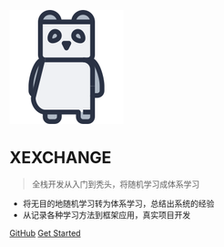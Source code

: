 ![logo](_media/-panda.png)

# XEXCHANGE

> 全栈开发从入门到秃头，将随机学习成体系学习

* 将无目的地随机学习转为体系学习，总结出系统的经验
* 从记录各种学习方法到框架应用，真实项目开发

[GitHub](https://github.com/whoiszxl/KillerQueen)
[Get Started](#全栈开发体系学习)